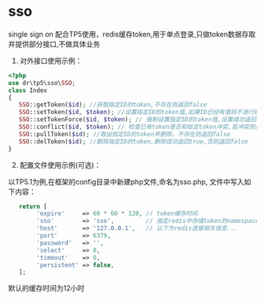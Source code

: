# sso
single sign on
配合TP5使用，redis缓存token,用于单点登录,只做token数据存取并提供部分接口,不做具体业务

1. 对外接口使用示例：

```php
<?php
use dr\tp5\sso\SSO;
class Index
{
   SSO::getToken($id); //获取指定ID的token,不存在则返回false
   SSO::setToken($id, $token); //设置指定ID的token值,如果ID已经有值则不进行赋值操作，设置成功返回true,否则返回false
   SSO::setTokenForce($id, $token); // 强制设置指定ID的token值,设置成功返回true,否则返回false
   SSO::conflict($id, $token); // 检查已有token是否和给定token冲突,若冲突则返回true,否则返回false
   SSO::pullToken($id); //取出指定ID的token并删除，不存在则返回false
   SSO::delToken($id); //删除指定ID的token,删除成功返回true,否则返回false
}
```

2. 配置文件使用示例(可选)：

以TP5.1为例,在框架的config目录中新建php文件,命名为sso.php, 文件中写入如下内容：

```php
   return [
        'expire'     => 60 * 60 * 120, // token缓存时间
        'sso'        => 'sso',         // 指定redis中存储token的namespace
        'host'       => '127.0.0.1',   // 以下为redis连接相关信息...
        'port'       => 6379,
        'password'   => '',
        'select'     => 0,
        'timeout'    => 0,
        'persistent' => false,
   ];
```
   
   默认的缓存时间为12小时
